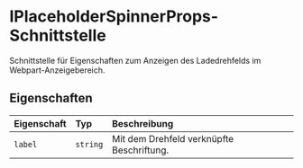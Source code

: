 # <a name="iplaceholderspinnerprops-interface"></a>IPlaceholderSpinnerProps-Schnittstelle







Schnittstelle für Eigenschaften zum Anzeigen des Ladedrehfelds im Webpart-Anzeigebereich.




## <a name="properties"></a>Eigenschaften

| Eigenschaft     | Typ   | Beschreibung|
|:-------------|:-------|:-----------|
|`label`      | `string` | Mit dem Drehfeld verknüpfte Beschriftung. |






